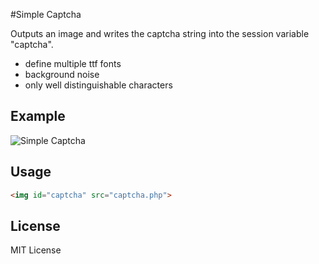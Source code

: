 #Simple Captcha

Outputs an image and writes the captcha string into the session variable "captcha".

* define multiple ttf fonts
* background noise
* only well distinguishable characters

## Example

![Simple Captcha](https://raw.github.com/eschmar/simple-captcha/master/captcha.php.jpg)

## Usage

```html
<img id="captcha" src="captcha.php">
```
## License

MIT License